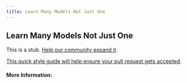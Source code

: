 ```yaml
---
title: Learn Many Models Not Just One
---
```


## Learn Many Models Not Just One

This is a stub. [Help our community expand it](https://github.com/freecodecamp/guides/tree/master/src/pages/articles/machine-learning/principles/learn-many-models-not-just-one/index.md).

[This quick style guide will help ensure your pull request gets accepted](https://github.com/freeCodeCamp/guides/blob/master/README.md).

<!-- The article goes here, in GitHub-flavored Markdown. Feel free to add YouTube videos, images, and CodePen/JSBin embeds  -->

#### More Information:
<!-- Please add any articles you think might be helpful to read before writing the article -->


